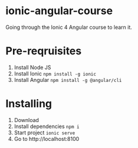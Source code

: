 # ionic-angular-course
Going through the Ionic 4 Angular course to learn it. 

# Pre-reqruisites
1. Install Node JS
1. Install Ionic `npm install -g ionic`
1. Install Angular `npm install -g @angular/cli`

# Installing
1. Download
1. Install dependencies `npm i`
1. Start project `ionic serve` 
1. Go to http://localhost:8100